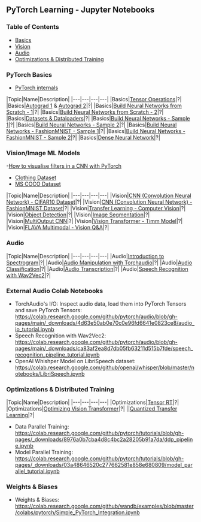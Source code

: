 ## PyTorch Learning - Jupyter Notebooks

### Table of Contents
- [Basics](#pytorch-basics)
- [Vision](#visionimage-ml-models)
- [Audio](#audio)
- [Optimizations & Distributed Training](#optimizations--distributed-training)

### PyTorch Basics

- [PyTorch internals](http://blog.ezyang.com/2019/05/pytorch-internals/)

|Topic|Name|Description|
|---|---|---|---|
|Basics|[Tensor Operations](1-basics/1-tensor-operations.ipynb)|?|
|Basics|[Autograd 1](1-basics/2-autograd.ipynb) & [Autograd 2](1-basics/3-autograd-in-training.ipynb)|?|
|Basics|[Build Neural Networks from Scratch - 1](1-basics/5-nn-from-scratch.py)|?|
|Basics|[Build Neural Networks from Scratch - 2](1-basics/6-nn-without-torch.nn.ipynb)|?|
|Basics|[Datasets & Dataloaders](1-basics/9-datasets-dataloaders.ipynb)|?|
|Basics|[Build Neural Networks - Sample 1](1-basics/10-build-nn-sample1.ipynb)|?|
|Basics|[Build Neural Networks - Sample 2](1-basics/11-build-nn-sample2.ipynb)|?|
|Basics|[Build Neural Networks - FashionMNIST - Sample 1](1-basics/12-build-nn-fashion-dataset-1.ipynb)|?|
|Basics|[Build Neural Networks - FashionMNIST - Sample 2](1-basics/13-build-nn-fashion-dataset-2.ipynb)|?|
|Basics|[Dense Neural Network](1-basics/14-dense-nn.ipynb)|?|

### Vision/Image ML Models

-[How to visualise filters in a CNN with PyTorch](https://stackoverflow.com/questions/55594969/how-to-visualise-filters-in-a-cnn-with-pytorch)

- [Clothing Dataset](https://github.com/alexeygrigorev/clothing-dataset)
- [MS COCO Dataset](https://huggingface.co/datasets/ChristophSchuhmann/MS_COCO_2017_URL_TEXT)

|Topic|Name|Description|
|---|---|---|---|
|Vision|[CNN (Convolution Neural Network) - CIFAR10 Dataset](2-vision/1-cnn-cifar10.ipynb)|?|
|Vision|[CNN (Convolution Neural Network) - FashionMNIST Dataset](2-vision/2-cnn-fashion-mnist.ipynb)|?|
|Vision|[Transfer Learning - Computer Vision](2-vision/4-transfer-learning-computer-vision.ipynb)|?|
|Vision|[Object Detection](2-vision/5-object-detection-transfer-learning.ipynb)|?|
|Vision|[Image Segmentation](2-vision/6-image-segmentation-transfer-learning.ipynb)|?|
|Vision|[MultiOutput CNN](2-vision/10-multioutput-cnn-in-pytorch.ipynb)|?|
|Vision|[Vision Transformer - Timm Model](2-vision/15-vision-transformer-timm.ipynb)|?|
|Vision|[FLAVA Multimodal - Vision Q&A](2-vision/16-vision-qa-multimodal-FLAVA.ipynb)|?|

### Audio

|Topic|Name|Description|
|---|---|---|---|
|Audio|[Introduction to Spectrogram](3-audio/1-intro-to-spectogram.ipynb)|?|
|Audio|[Audio Manipulation with Torchaudio](3-audio/2-audio-manipulation-with-torchaudio.ipynb)|?|
|Audio|[Audio Classification](3-audio/3-audio-classification.ipynb)|?|
|Audio|[Audio Transcription](3-audio/4-audio-transcription.ipynb)|?|
|Audio|[Speech Recognition with Wav2Vec2](3-audio/5-speech-recognition-with-wav2Vec2.ipynb)|?|

### External Audio Colab Notebooks

- TorchAudio's I/O: Inspect audio data, load them into PyTorch Tensors and save PyTorch Tensors: https://colab.research.google.com/github/pytorch/audio/blob/gh-pages/main/_downloads/4d63e50ab0e70c0e96fd6641e0823ce8/audio_io_tutorial.ipynb
- Speech Recognition with Wav2Vec2: https://colab.research.google.com/github/pytorch/audio/blob/gh-pages/main/_downloads/ca83af2ea8d7db05fb63211d515b7fde/speech_recognition_pipeline_tutorial.ipynb
- OpenAI Whishper Model on LibriSpeech dataset: https://colab.research.google.com/github/openai/whisper/blob/master/notebooks/LibriSpeech.ipynb

### Optimizations & Distributed Training

|Topic|Name|Description|
|---|---|---|---|
|Optimizations|[Tensor RT](4-optimizations/1-tensorrt.ipynb)|?|
|Optimizations|[Optimizing Vision Transformer](4-optimizations/2-optimizing-vision-transformer-for-deployment.ipynb)|?|
||[Quantized Transfer Learning](4-optimizations/3-quantized_transfer_learning.ipynb)|?|

- Data Parallel Training: https://colab.research.google.com/github/pytorch/tutorials/blob/gh-pages/_downloads/8976a0b7cba4d8c4bc2a28205b91a7da/ddp_pipeline.ipynb
- Model Parallel Training: https://colab.research.google.com/github/pytorch/tutorials/blob/gh-pages/_downloads/03a48646520c277662581e858e680809/model_parallel_tutorial.ipynb

### Weights & Biases

- Weights & Biases: https://colab.research.google.com/github/wandb/examples/blob/master/colabs/pytorch/Simple_PyTorch_Integration.ipynb


